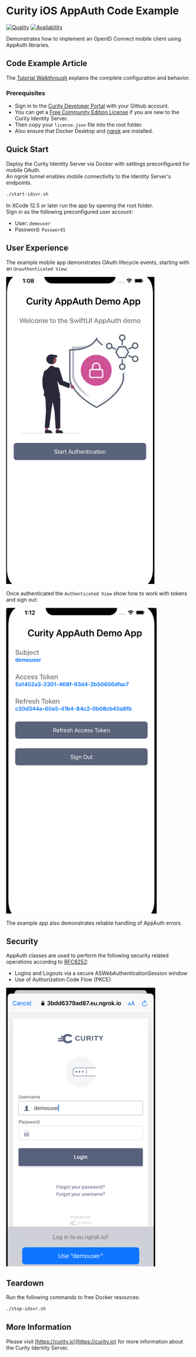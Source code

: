 # Curity iOS AppAuth Code Example

[![Quality](https://img.shields.io/badge/quality-demo-red)](https://curity.io/resources/code-examples/status/)
[![Availability](https://img.shields.io/badge/availability-source-blue)](https://curity.io/resources/code-examples/status/)

Demonstrates how to implement an OpenID Connect mobile client using AppAuth libraries.

## Code Example Article

The [Tutorial Walkthrough](https://curity.io/resources/learn/swift-ios-appauth) explains the complete configuration and behavior.

### Prerequisites

- Sign in to the [Curity Developer Portal](https://developer.curity.io/) with your Github account.
- You can get a [Free Community Edition License](https://curity.io/product/community/) if you are new to the Curity Identity Server.
- Then copy your `license.json` file into the root folder.
- Also ensure that Docker Desktop and [ngrok](https://ngrok.com/docs) are installed.

## Quick Start

Deploy the Curity Identity Server via Docker with settings preconfigured for mobile OAuth.\
An ngrok tunnel enables mobile connectivity to the Identity Server's endpoints.

```bash
./start-idsvr.sh
```

In XCode 12.5 or later run the app by opening the root folder.\
Sign in as the following preconfigured user account:

- User: `demouser`
- Password: `Password1`

## User Experience

The example mobile app demonstrates OAuth lifecycle events, starting with an `Unauthenticated View`:

![Unauthenticated View](images/ios-unauthenticated-view.png)

Once authenticated the `Authenticated View` show how to work with tokens and sign out:

![Authenticated View](images/ios-authenticated-view.png)

The example app also demonstrates reliable handling of AppAuth errors.

## Security

AppAuth classes are used to perform the following security related operations accordng to [RFC8252](https://datatracker.ietf.org/doc/html/rfc8252):

* Logins and Logouts via a secure ASWebAuthenticationSession window
* Use of Authorization Code Flow (PKCE)

![Secure Window](images/secure-login-window.png)

## Teardown

Run the following commands to free Docker resources:

```bash
./stop-idsvr.sh
```

## More Information

Please visit [https://curity.io](https://curity.io) for more information about the Curity Identity Server.
